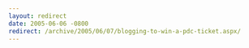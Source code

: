 ```yaml
---
layout: redirect
date: 2005-06-06 -0800
redirect: /archive/2005/06/07/blogging-to-win-a-pdc-ticket.aspx/
---
```


